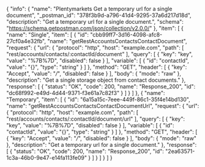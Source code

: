 {
  "info": {
    "name": "Plentymarkets Get a temporary url for a single document",
    "_postman_id": "378f3b9d-a796-41d4-9295-37a6d217d18d",
    "description": "Get a temporary url for a single document.",
    "schema": "https://schema.getpostman.com/json/collection/v2.0.0/"
  },
  "item": [
    {
      "name": "Single",
      "item": [
        {
          "id": "cbb99ff7-3d16-4098-afc8-27cf0a4e32fb",
          "name": "getRestAccountsContactsContactDocument",
          "request": {
            "url": {
              "protocol": "http",
              "host": "example.com",
              "path": [
                "rest/accounts/contacts/:contactId/document"
              ],
              "query": [
                {
                  "key": "key",
                  "value": "%7B%7D",
                  "disabled": false
                }
              ],
              "variable": [
                {
                  "id": "contactId",
                  "value": "{}",
                  "type": "string"
                }
              ]
            },
            "method": "GET",
            "header": [
              {
                "key": "Accept",
                "value": "*/*",
                "disabled": false
              }
            ],
            "body": {
              "mode": "raw"
            },
            "description": "Get a single storage object from contact documents."
          },
          "response": [
            {
              "status": "OK",
              "code": 200,
              "name": "Response_200",
              "id": "dc68f992-e49d-4d44-9371-f3e61a7c82f3"
            }
          ]
        }
      ]
    },
    {
      "name": "Temporary",
      "item": [
        {
          "id": "6a15a15c-7eee-449f-86c1-35f4e14bd130",
          "name": "getRestAccountsContactsContactDocumentUrl",
          "request": {
            "url": {
              "protocol": "http",
              "host": "example.com",
              "path": [
                "rest/accounts/contacts/:contactId/document/url"
              ],
              "query": [
                {
                  "key": "key",
                  "value": "%7B%7D",
                  "disabled": false
                }
              ],
              "variable": [
                {
                  "id": "contactId",
                  "value": "{}",
                  "type": "string"
                }
              ]
            },
            "method": "GET",
            "header": [
              {
                "key": "Accept",
                "value": "*/*",
                "disabled": false
              }
            ],
            "body": {
              "mode": "raw"
            },
            "description": "Get a temporary url for a single document."
          },
          "response": [
            {
              "status": "OK",
              "code": 200,
              "name": "Response_200",
              "id": "2ea63571-1c3a-46b0-9e47-e14fa113fe09"
            }
          ]
        }
      ]
    }
  ]
}